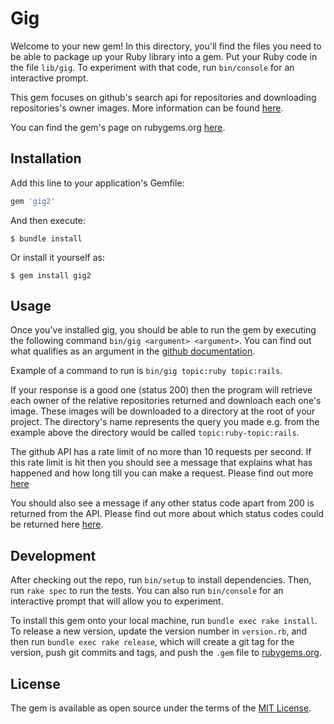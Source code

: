 # Gig

Welcome to your new gem! In this directory, you'll find the files you need to be able to package up your Ruby library into a gem. Put your Ruby code in the file `lib/gig`. To experiment with that code, run `bin/console` for an interactive prompt.

This gem focuses on github's search api for repositories and downloading repositories's owner images. More information can be found [here](https://docs.github.com/en/free-pro-team@latest/rest/reference/search#search-repositories).

You can find the gem's page on rubygems.org [here](https://rubygems.org/gems/gig2).

## Installation

Add this line to your application's Gemfile:

```ruby
gem 'gig2'
```

And then execute:

    $ bundle install

Or install it yourself as:

    $ gem install gig2

## Usage

Once you've installed gig, you should be able to run the gem by executing the following command `bin/gig <argument> <argument>`. You can find out what qualifies as an argument in the [github documentation](https://docs.github.com/en/free-pro-team@latest/rest/reference/search#search-repositories).

Example of a command to run is `bin/gig topic:ruby topic:rails`.

If your response is a good one (status 200) then the program will retrieve each owner of the relative repositories returned and downloach each one's image. These images will be downloaded to
a directory at the root of your project. The directory's name represents the query you made e.g. from the example above the directory would be called `topic:ruby-topic:rails`.

The github API has a rate limit of no more than 10 requests per second. If this rate limit is hit then you should see a message that explains what has happened and how long till you can make a request. Please find out more [here](https://docs.github.com/en/free-pro-team@latest/rest/reference/search#rate-limit)

You should also see a message if any other status code apart from 200 is returned from the API. Please find out more about which status codes could be returned here [here](https://docs.github.com/en/free-pro-team@latest/rest/reference/search#search-repositories).

## Development

After checking out the repo, run `bin/setup` to install dependencies. Then, run `rake spec` to run the tests. You can also run `bin/console` for an interactive prompt that will allow you to experiment.

To install this gem onto your local machine, run `bundle exec rake install`. To release a new version, update the version number in `version.rb`, and then run `bundle exec rake release`, which will create a git tag for the version, push git commits and tags, and push the `.gem` file to [rubygems.org](https://rubygems.org).

## License

The gem is available as open source under the terms of the [MIT License](https://opensource.org/licenses/MIT).
